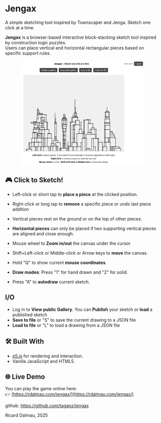 # Jengax  
A simple sketching tool inspired by Townscaper and Jenga. Sketch one click at a time.

**Jengax** is a browser-based interactive block-stacking sketch tool inspired by construction logic puzzles.  
Users can place vertical and horizontal rectangular pieces based on specific support rules.

<div align="center">
    <img src="assets/readme.png" alt="Gameplay preview" width="400">
</div>

## 🎮 Click to Sketch!

- Left-click or short tap to **place a piece** at the clicked position.
- Right-click or long tap to **remove** a specific piece or undo last piece addition
- Vertical pieces rest on the ground or on the top of other pieces.
- **Horizontal pieces** can only be placed if two supporting vertical pieces are aligned and close enough.

- Mouse wheel to **Zoom in/out** the canvas under the cursor
- Shift+Left-click or Middle-click or Arrow keys to **move** the canvas.

- Hold "Q" to show current **mouse coordinates**.

- **Draw modes**: Press "1" for hand drawn and "2" for solid.
- Press "A" to **autodraw** current sketch.

## I/O

- Log in to **View public Gallery**. You can **Publish** your sketch or **load** a published sketch
- **Save to file** or "S" to save the current drawing to a JSON file
- **Load to file** or "L" to load a drawing from a JSON file


## 🛠 Built With

- [p5.js](https://p5js.org/) for rendering and interaction.
- Vanilla JavaScript and HTML5.

## 🌐 Live Demo

You can play the game online here:  
👉 [https://rdalmau.com/jengax/](https://rdalmau.com/jengax/)





github: https://github.com/taganz/jengax

Ricard Dalmau, 2025




